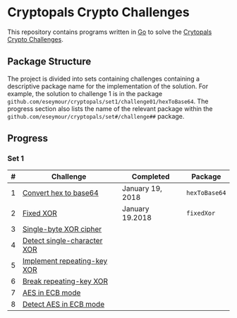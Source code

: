 # Cryptopals Crypto Challenges

This repository contains programs written in [Go](https://golang.org)
to solve the [Crytopals Crypto Challenges](https://cryptopals.com).

## Package Structure

The project is divided into sets containing challenges containing a descriptive
package name for the implementation of the solution. For example, the solution
to challenge 1 is in the package
`github.com/eseymour/cryptopals/set1/challenge01/hexToBase64`. The progress
section also lists the name of the relevant package within the
`github.com/eseymour/cryptopals/set#/challenge##` package.

## Progress

### Set 1

| #   | Challenge                        | Completed        | Package       |
| --- | -------------------------------- | ---------------- | ------------- |
| 1   | [Convert hex to base64][1]       | January 19, 2018 | `hexToBase64` |
| 2   | [Fixed XOR][2]                   | January 19.2018  | `fixedXor`    |
| 3   | [Single-byte XOR cipher][3]      |                  |               |
| 4   | [Detect single-character XOR][4] |                  |               |
| 5   | [Implement repeating-key XOR][5] |                  |               |
| 6   | [Break repeating-key XOR][6]     |                  |               |
| 7   | [AES in ECB mode][7]             |                  |               |
| 8   | [Detect AES in ECB mode][8]      |                  |               |

[1]: https://cryptopals.com/sets/1/challenges/1
[2]: https://cryptopals.com/sets/1/challenges/2
[3]: https://cryptopals.com/sets/1/challenges/3
[4]: https://cryptopals.com/sets/1/challenges/4
[5]: https://cryptopals.com/sets/1/challenges/5
[6]: https://cryptopals.com/sets/1/challenges/6
[7]: https://cryptopals.com/sets/1/challenges/7
[8]: https://cryptopals.com/sets/1/challenges/8
